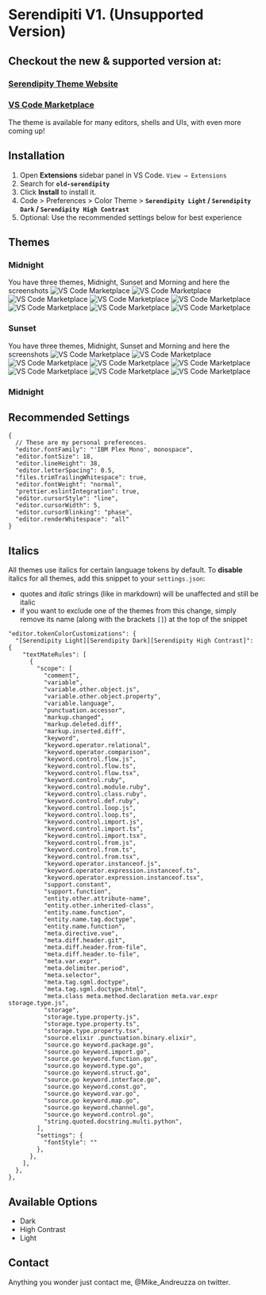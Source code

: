 # Serendipiti V1. (Unsupported Version)

## Checkout the new & supported version at:

### [Serendipity Theme Website](https://serendipitytheme.com)

### [VS Code Marketplace](https://marketplace.visualstudio.com/items?itemName=wicked-labs.wvsc-serendipity)

The theme is available for many editors, shells and UIs, with even more coming up!

## Installation

1. Open **Extensions** sidebar panel in VS Code. `View → Extensions`
2. Search for **`old-serendipity`**
3. Click **Install** to install it.
4. Code > Preferences > Color Theme > **`Serendipity Light` / `Serendipity Dark` / `Serendipity High Contrast`**
5. Optional: Use the recommended settings below for best experience

## Themes

### Midnight
You have three themes, Midnight, Sunset and Morning and here the screenshots
![VS Code Marketplace](https://github.com/Serendipity-Theme/old-serendipity/blob/master/midnight-screenshots/midnight-css.png?raw=true)
![VS Code Marketplace](https://github.com/Serendipity-Theme/old-serendipity/blob/master/midnight-screenshots/midnight-gulp.png?raw=true)
![VS Code Marketplace](https://github.com/Serendipity-Theme/old-serendipity/blob/master/midnight-screenshots/midnight-html.png?raw=true)
![VS Code Marketplace](https://github.com/Serendipity-Theme/old-serendipity/blob/master/midnight-screenshots/midnight-javascript.png?raw=true)
![VS Code Marketplace](https://github.com/Serendipity-Theme/old-serendipity/blob/master/midnight-screenshots/midnight-markddown.png?raw=true)
![VS Code Marketplace](https://github.com/Serendipity-Theme/old-serendipity/blob/master/midnight-screenshots/midnight-python.png?raw=true)
![VS Code Marketplace](https://github.com/Serendipity-Theme/old-serendipity/blob/master/midnight-screenshots/midnight-tsx.png?raw=true)
![VS Code Marketplace](https://github.com/Serendipity-Theme/old-serendipity/blob/master/midnight-screenshots/midnight-typescript.png?raw=true)

### Sunset
You have three themes, Midnight, Sunset and Morning and here the screenshots
![VS Code Marketplace](https://github.com/Serendipity-Theme/old-serendipity/blob/master/sunset-screenshots/sunset-css.png?raw=true)
![VS Code Marketplace](https://github.com/Serendipity-Theme/old-serendipity/blob/master/sunset-screenshots/sunset-gulp.png?raw=true)
![VS Code Marketplace](https://github.com/Serendipity-Theme/old-serendipity/blob/master/sunset-screenshots/sunset-html.png?raw=true)
![VS Code Marketplace](https://github.com/Serendipity-Theme/old-serendipity/blob/master/sunset-screenshots/sunset-javascript.png?raw=true)
![VS Code Marketplace](https://github.com/Serendipity-Theme/old-serendipity/blob/master/sunset-screenshots/sunset-markddown.png?raw=true)
![VS Code Marketplace](https://github.com/Serendipity-Theme/old-serendipity/blob/master/sunset-screenshots/sunset-python.png?raw=true)
![VS Code Marketplace](https://github.com/Serendipity-Theme/old-serendipity/blob/master/sunset-screenshots/sunset-tsx.png?raw=true)
![VS Code Marketplace](https://github.com/Serendipity-Theme/old-serendipity/blob/master/sunset-screenshots/sunset-typescript.png?raw=true)





### Midnight

## Recommended Settings

```jsonc
{
  // These are my personal preferences.
  "editor.fontFamily": "'IBM Plex Mono', monospace",
  "editor.fontSize": 18,
  "editor.lineHeight": 38,
  "editor.letterSpacing": 0.5,
  "files.trimTrailingWhitespace": true,
  "editor.fontWeight": "normal",
  "prettier.eslintIntegration": true,
  "editor.cursorStyle": "line",
  "editor.cursorWidth": 5,
  "editor.cursorBlinking": "phase",
  "editor.renderWhitespace": "all"
}
```

## Italics

All themes use italics for certain language tokens by default.
To **disable** italics for all themes, add this snippet to your `settings.json`:

- quotes and _italic_ strings (like in markdown) will be unaffected and still be italic
- if you want to exclude one of the themes from this change, simply remove its name (along with the brackets `[]`) at the top of the snippet

```jsonc
"editor.tokenColorCustomizations": {
  "[Serendipity Light][Serendipity Dark][Serendipity High Contrast]": {
    "textMateRules": [
      {
        "scope": [
          "comment",
          "variable",
          "variable.other.object.js",
          "variable.other.object.property",
          "variable.language",
          "punctuation.accessor",
          "markup.changed",
          "markup.deleted.diff",
          "markup.inserted.diff",
          "keyword",
          "keyword.operator.relational",
          "keyword.operator.comparison",
          "keyword.control.flow.js",
          "keyword.control.flow.ts",
          "keyword.control.flow.tsx",
          "keyword.control.ruby",
          "keyword.control.module.ruby",
          "keyword.control.class.ruby",
          "keyword.control.def.ruby",
          "keyword.control.loop.js",
          "keyword.control.loop.ts",
          "keyword.control.import.js",
          "keyword.control.import.ts",
          "keyword.control.import.tsx",
          "keyword.control.from.js",
          "keyword.control.from.ts",
          "keyword.control.from.tsx",
          "keyword.operator.instanceof.js",
          "keyword.operator.expression.instanceof.ts",
          "keyword.operator.expression.instanceof.tsx",
          "support.constant",
          "support.function",
          "entity.other.attribute-name",
          "entity.other.inherited-class",
          "entity.name.function",
          "entity.name.tag.doctype",
          "entity.name.function",
          "meta.directive.vue",
          "meta.diff.header.git",
          "meta.diff.header.from-file",
          "meta.diff.header.to-file",
          "meta.var.expr",
          "meta.delimiter.period",
          "meta.selector",
          "meta.tag.sgml.doctype",
          "meta.tag.sgml.doctype.html",
          "meta.class meta.method.declaration meta.var.expr storage.type.js",
          "storage",
          "storage.type.property.js",
          "storage.type.property.ts",
          "storage.type.property.tsx",
          "source.elixir .punctuation.binary.elixir",
          "source.go keyword.package.go",
          "source.go keyword.import.go",
          "source.go keyword.function.go",
          "source.go keyword.type.go",
          "source.go keyword.struct.go",
          "source.go keyword.interface.go",
          "source.go keyword.const.go",
          "source.go keyword.var.go",
          "source.go keyword.map.go",
          "source.go keyword.channel.go",
          "source.go keyword.control.go",
          "string.quoted.docstring.multi.python",
        ],
        "settings": {
          "fontStyle": ""
        },
      },
    ],
  },
},
```

## Available Options

- Dark
- High Contrast
- Light

## Contact

Anything you wonder just contact me, @Mike_Andreuzza on twitter.
